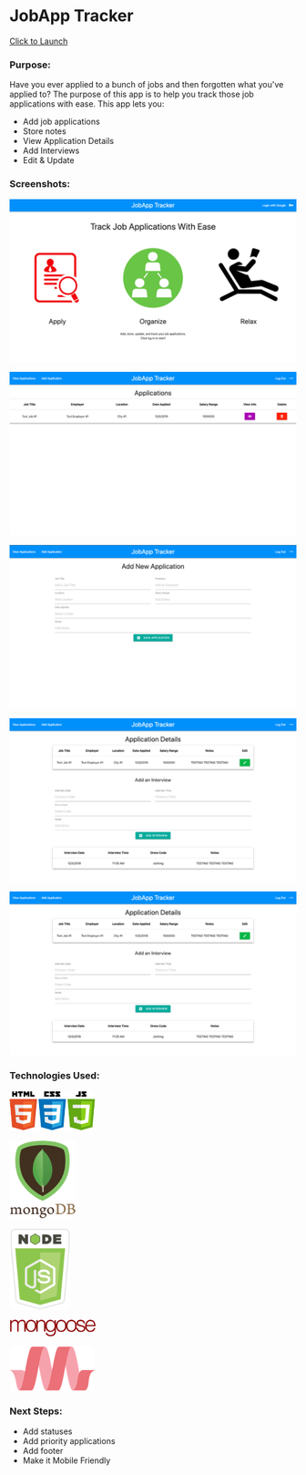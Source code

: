 # JobApp Tracker

[Click to Launch](https://jobapp-trkr.herokuapp.com/)

### Purpose:

Have you ever applied to a bunch of jobs and then forgotten what you've applied to? The purpose of this app is to help you track those job applications with ease. This app lets you: 
- Add job applications
- Store notes
- View Application Details
- Add Interviews
- Edit & Update

### Screenshots:

![Landing Page](https://raw.githubusercontent.com/jcjv94/Application-Tracker/master/public/images/appScreenShots/landing%20page.png)

![Index Page](https://raw.githubusercontent.com/jcjv94/Application-Tracker/master/public/images/appScreenShots/index%20page.png)

![Add Job Application](https://raw.githubusercontent.com/jcjv94/Application-Tracker/master/public/images/appScreenShots/create%20page.png)

![Details & Add Interview](https://raw.githubusercontent.com/jcjv94/Application-Tracker/master/public/images/appScreenShots/details%20page.png)

![Edit Job Applicaiton](https://raw.githubusercontent.com/jcjv94/Application-Tracker/master/public/images/appScreenShots/details%20page.png)

### Technologies Used:

![HTML|CSS|JAVASCRIPT](https://raw.githubusercontent.com/jcjv94/Slot-Machine/master/Images/technologies.png)

![mongoDB](https://raw.githubusercontent.com/jcjv94/Application-Tracker/master/public/images/techUsed/mongodbSmal.png)

![Node.js](https://raw.githubusercontent.com/jcjv94/Application-Tracker/master/public/images/techUsed/nodejsSmall.png)

![mongoose](https://raw.githubusercontent.com/jcjv94/Application-Tracker/master/public/images/techUsed/mongooseSmall.png)

![Materialize](https://raw.githubusercontent.com/jcjv94/Application-Tracker/master/public/images/techUsed/materializeSmall.png)

### Next Steps:

- Add statuses
- Add priority applications
- Add footer
- Make it Mobile Friendly